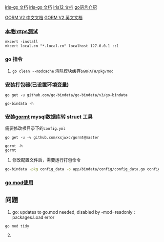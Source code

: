 [iris-go 文档](https://www.iris-go.com/docs/#/?id=installation)
[iris-go 文档](https://docs.iris-go.com/iris/getting-started/installation)
[iris12 文档](https://www.kancloud.cn/terry/iris/1683304)
[go语言介绍](http://www.topgoer.com/)

[GORM V2 中文文档](https://www.kancloud.cn/sliver_horn/gorm/1861157)
[GORM V2 英文文档](https://gorm.io/docs/gorm_config.html)


### [本地https测试](https://github.com/FiloSottile/mkcert)
```
mkcert -install
mkcert local.cn "*.local.cn" localhost 127.0.0.1 ::1
```

### go 指令
1. `go clean --modcache` 清除模块缓存`$GOPATH/pkg/mod`
### 安装打包器(已设置环境变量)
```
go get -u github.com/go-bindata/go-bindata/v3/go-bindata

go-bindata -h
```

### 安装[gormt](https://github.com/xxjwxc/gormt/blob/master/README_zh_cn.md) mysql数据库转 struct 工具
需要修改根目录下的`config.yml`
```
go get -u -v github.com/xxjwxc/gormt@master

gormt -h
gormt
```

1. 修改配置文件后，需要运行打包命令
```sh
go-bindata -pkg config_data -o app/bindata/config/config_data.go config/...
```

### [go mod使用](https://www.jianshu.com/p/760c97ff644c)
## 问题
1.  go: updates to go.mod needed, disabled by -mod=readonly : packages.Load error
```
go mod tidy
```
2.
